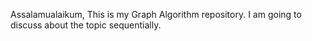 Assalamualaikum, This is my Graph Algorithm repository. I am going to discuss about the topic sequentially. 


